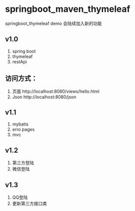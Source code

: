 # springboot_maven_thymeleaf
springboot_thymeleaf  demo  会陆续加入新的功能

## v1.0
 1. spring boot
 2. thymeleaf
 3. restApi 
 
## 访问方式：
 1. 页面  http://localhost:8080/views/hello.html
 2. Json  http://localhost:8080/json

## v1.1
 1. mybatis
 2. erro pages
 3. mvc 
 
 ## v1.2
 1. 第三方登陆
 2. 微信登陆

 ## v1.3
 1. QQ登陆
 2. 更新第三方接口类

